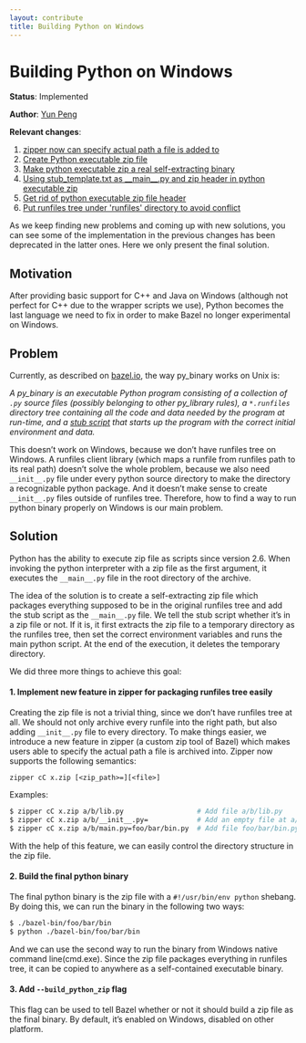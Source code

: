 ```yaml
---
layout: contribute
title: Building Python on Windows
---
```

# Building Python on Windows

**Status**: Implemented

**Author**: [Yun Peng](mailto:pcloudy@google.com)

**Relevant changes**:

1. [zipper now can specify actual path a file is added to](https://bazel-review.googlesource.com/4243)
2. [Create Python executable zip file](https://bazel-review.googlesource.com/4244)
3. [Make python executable zip a real self-extracting binary](https://bazel-review.googlesource.com/4263)
4. [Using stub\_template.txt as \_\_main\_\_.py and zip header in python executable zip](https://bazel-review.googlesource.com/5310)
5. [Get rid of python executable zip file header](https://bazel-review.googlesource.com/5350)
6. [Put runfiles tree under 'runfiles' directory to avoid conflict](https://bazel-review.googlesource.com/5351)

As we keep finding new problems and coming up with new solutions, you
can see some of the implementation in the previous changes has been
deprecated in the latter ones. Here we only present the final solution.

## Motivation

After providing basic support for C++ and Java on Windows (although not
perfect for C++ due to the wrapper scripts we use), Python becomes the
last language we need to fix in order to make Bazel no longer
experimental on Windows.

## Problem

Currently, as described on [bazel.io](/docs/be/python.html#py_binary),
the way py\_binary works on Unix is:

_A py\_binary is an executable Python program consisting of a collection
of `.py` source files (possibly belonging to other py\_library rules),
a `*.runfiles` directory tree containing all the code and data needed by
the program at run-time, and a [stub script](https://github.com/bazelbuild/bazel/blob/master/src/main/java/com/google/devtools/build/lib/bazel/rules/python/stub_template.txt)
that starts up the program with the correct initial environment and data._

This doesn’t work on Windows, because we don’t have runfiles tree on Windows.
A runfiles client library (which maps a runfile from runfiles path to
its real path) doesn’t solve the whole problem, because we also need
`__init__.py` file under every python source directory to make the
directory a recognizable python package. And it doesn’t make sense to
create `__init__.py` files outside of runfiles tree. Therefore, how to
find a way to run python binary properly on Windows is our main problem.

## Solution

Python has the ability to execute zip file as scripts since version 2.6.
When invoking the python interpreter with a zip file as the first argument,
it executes the `__main__.py` file in the root directory of the archive.

The idea of the solution is to create a self-extracting zip file which
packages everything supposed to be in the original runfiles tree and add
the stub script as the `__main__.py` file. We tell the stub script whether
it’s in a zip file or not. If it is, it first extracts the zip file to a
temporary directory as the runfiles tree, then set the correct environment
variables and runs the main python script. At the end of the execution,
it deletes the temporary directory.

We did three more things to achieve this goal:

#### 1. Implement new feature in zipper for packaging runfiles tree easily

Creating the zip file is not a trivial thing, since we don’t have runfiles
tree at all. We should not only archive every runfile into the right path,
but also adding `__init__.py` file to every directory. To make things
easier, we introduce a new feature in zipper (a custom zip tool of Bazel)
which makes users able to specify the actual path a file is archived into.
Zipper now supports the following semantics:

`zipper cC x.zip [<zip_path>=][<file>]`

Examples:

```bash
$ zipper cC x.zip a/b/lib.py                  # Add file a/b/lib.py
$ zipper cC x.zip a/b/__init__.py=            # Add an empty file at a/b/__init__.py
$ zipper cC x.zip a/b/main.py=foo/bar/bin.py  # Add file foo/bar/bin.py as a/b/main.py
```

With the help of this feature, we can easily control the directory
structure in the zip file.

#### 2. Build the final python binary

The final python binary is the zip file with a `#!/usr/bin/env python`
shebang. By doing this, we can run the binary in the following two ways:

```bash
$ ./bazel-bin/foo/bar/bin
$ python ./bazel-bin/foo/bar/bin
```

And we can use the second way to run the binary from Windows native
command line(cmd.exe). Since the zip file packages everything in runfiles
tree, it can be copied to anywhere as a self-contained executable binary.

#### 3. Add `--build_python_zip` flag

This flag can be used to tell Bazel whether or not it should build a zip file
as the final binary. By default, it’s enabled on Windows,
disabled on other platform.